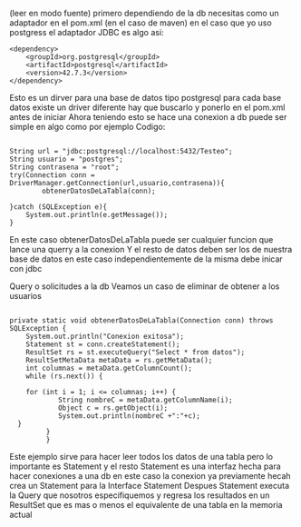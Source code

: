 
(leer en modo fuente)
primero dependiendo de la db necesitas como un adaptador en el pom.xml (en el caso de maven)
en el caso que yo uso postgress el adaptador JDBC es algo asi:
```
<dependency>  
    <groupId>org.postgresql</groupId>  
    <artifactId>postgresql</artifactId>  
    <version>42.7.3</version>  
</dependency>

```
Esto es un dirver para una base de datos tipo postgresql para cada base datos existe un driver diferente hay que buscarlo y ponerlo en el pom.xml antes de iniciar
Ahora teniendo esto se hace una conexion a db 
puede ser simple en algo como por ejemplo
Codigo:
```
 
String url = "jdbc:postgresql://localhost:5432/Testeo";  
String usuario = "postgres";  
String contrasena = "root";  
try(Connection conn = DriverManager.getConnection(url,usuario,contrasena)){  
        obtenerDatosDeLaTabla(conn);  
  
}catch (SQLException e){  
    System.out.println(e.getMessage());  
}
```
En este caso obtenerDatosDeLaTabla puede ser cualquier funcion que lance una querry a la conexion 
Y el resto de datos deben ser los de nuestra base de datos en este caso independientemente de la misma debe inicar con jdbc

Query o solicitudes a la db
Veamos un caso de eliminar de obtener a los usuarios

```

private static void obtenerDatosDeLaTabla(Connection conn) throws SQLException {  
    System.out.println("Conexion exitosa");  
    Statement st = conn.createStatement();  
    ResultSet rs = st.executeQuery("Select * from datos");  
    ResultSetMetaData metaData = rs.getMetaData();  
    int columnas = metaData.getColumnCount();  
    while (rs.next()) {  
  
	for (int i = 1; i <= columnas; i++) {  
            String nombreC = metaData.getColumnName(i);  
            Object c = rs.getObject(i);  
            System.out.println(nombreC +":"+c);  
  }   
         }
         }
```
Este ejemplo sirve para hacer leer todos los datos de una tabla
pero lo importante es Statement y el resto
Statement es una interfaz hecha para hacer conexiones a una db en este caso 
la conexion ya previamente hecah crea un Statement para la Interface Statement
Despues Statement executa la Query que nosotros especifiquemos y regresa los resultados en un ResultSet que es mas o menos el equivalente de una tabla en la memoria actual 
